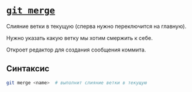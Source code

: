 # [`git merge`](./index.md)

Cлияние ветки в текущую (сперва нужно переключится на главную).

Нужно указать какую ветку мы хотим смержить к себе.

Откроет редактор для создания сообщения коммита.

## Синтаксис

```bash
git merge <name>  # выполнит слияние ветки в текущую
```
